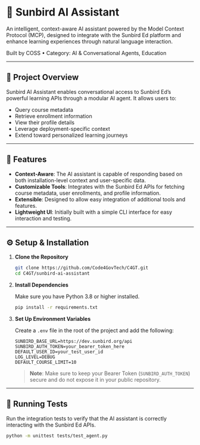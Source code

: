 # 🤖 Sunbird AI Assistant

An intelligent, context-aware AI assistant powered by the Model Context Protocol (MCP), designed to integrate with the Sunbird Ed platform and enhance learning experiences through natural language interaction.

Built by COSS • Category: AI & Conversational Agents, Education

---

## 🚀 Project Overview

Sunbird AI Assistant enables conversational access to Sunbird Ed’s powerful learning APIs through a modular AI agent. It allows users to:

- Query course metadata
- Retrieve enrollment information
- View their profile details
- Leverage deployment-specific context
- Extend toward personalized learning journeys

---

## 🧠 Features

- **Context-Aware**: The AI assistant is capable of responding based on both installation-level context and user-specific data.
- **Customizable Tools**: Integrates with the Sunbird Ed APIs for fetching course metadata, user enrollments, and profile information.
- **Extensible**: Designed to allow easy integration of additional tools and features.
- **Lightweight UI**: Initially built with a simple CLI interface for easy interaction and testing.

---

## ⚙️ Setup & Installation

1. **Clone the Repository**

    ```bash
    git clone https://github.com/Code4GovTech/C4GT.git
    cd C4GT/sunbird-ai-assistant
    ```

2. **Install Dependencies**

    Make sure you have Python 3.8 or higher installed.

    ```bash
    pip install -r requirements.txt
    ```

3. **Set Up Environment Variables**

    Create a `.env` file in the root of the project and add the following:

    ```dotenv
    SUNBIRD_BASE_URL=https://dev.sunbird.org/api
    SUNBIRD_AUTH_TOKEN=your_bearer_token_here
    DEFAULT_USER_ID=your_test_user_id
    LOG_LEVEL=DEBUG
    DEFAULT_COURSE_LIMIT=10
    ```

    > **Note**: Make sure to keep your Bearer Token (`SUNBIRD_AUTH_TOKEN`) secure and do not expose it in your public repository.

---

## 🧪 Running Tests

Run the integration tests to verify that the AI assistant is correctly interacting with the Sunbird Ed APIs.

```bash
python -m unittest tests/test_agent.py
